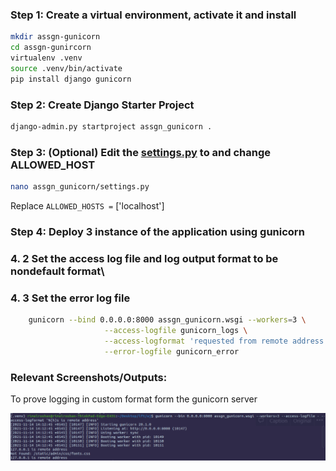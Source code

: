 ### Step 1: Create a virtual environment, activate it and install

```bash
mkdir assgn-gunicorn
cd assgn-gunircorn
virtualenv .venv
source .venv/bin/activate
pip install django gunicorn
```

### Step 2: Create Django Starter Project

```bash
django-admin.py startproject assgn_gunicorn .
```

### Step 3: (Optional) Edit the [settings.py](http://settings.py) to and change ALLOWED_HOST

```bash
nano assgn_gunicorn/settings.py
```

Replace `ALLOWED_HOSTS =` ['localhost']

### Step 4: Deploy 3 instance of the application using gunicorn

### 4. 2  Set the access log file and log output format to be nondefault format\

### 4. 3  Set the error log file

```bash
	gunicorn --bind 0.0.0.0:8000 assgn_gunicorn.wsgi --workers=3 \
					 --access-logfile gunicorn_logs \
					 --access-logformat 'requested from remote address %(h)s' \
					 --error-logfile gunicorn_error
```

### Relevant Screenshots/Outputs:

To prove logging in custom format form the gunicorn server

![Untitled](images/guni.png)
